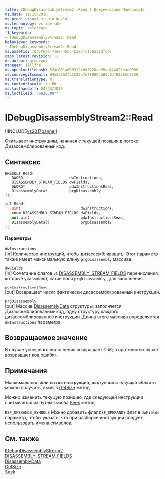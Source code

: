 ```yaml
---
title: IDebugDisassemblyStream2::Read | Документация Майкрософт
ms.date: 11/15/2016
ms.prod: visual-studio-dev14
ms.technology: vs-ide-sdk
ms.topic: reference
f1_keywords:
- IDebugDisassemblyStream2::Read
helpviewer_keywords:
- IDebugDisassemblyStream2::Read
ms.assetid: 7db5f6bb-73ee-45bc-b187-c1b6aa2dfdd5
caps.latest.revision: 11
ms.author: gregvanl
manager: jillfra
ms.openlocfilehash: 520c801a0603f2c6d3228ae95ad144827eac0088
ms.sourcegitcommit: 94b3a052fb1229c7e7f8804b09c1d403385c7630
ms.translationtype: MT
ms.contentlocale: ru-RU
ms.lasthandoff: 04/23/2019
ms.locfileid: "68203007"
---
```

# <a name="idebugdisassemblystream2read"></a>IDebugDisassemblyStream2::Read
[!INCLUDE[vs2017banner](../../../includes/vs2017banner.md)]

Считывает инструкциям, начиная с текущей позиции в потоке Дизассемблированный код.  
  
## <a name="syntax"></a>Синтаксис  
  
```cpp#  
HRESULT Read(   
   DWORD                     dwInstructions,  
   DISASSEMBLY_STREAM_FIELDS dwFields,  
   DWORD*                    pdwInstructionsRead,  
   DisassemblyData*          prgDisassembly  
);  
```  
  
```csharp  
int Read(   
   uint                           dwInstructions,  
   enum_DISASSEMBLY_STREAM_FIELDS dwFields,  
   out uint                       pdwInstructionsRead,  
   DisassemblyData[]              prgDisassembly  
);  
```  
  
#### <a name="parameters"></a>Параметры  
 `dwInstructions`  
 [in] Количество инструкций, чтобы дизассемблировать. Этот параметр также имеет максимальную длину `prgDisassembly` массива.  
  
 `dwFields`  
 [in] Сочетание флагов из [DISASSEMBLY_STREAM_FIELDS](../../../extensibility/debugger/reference/disassembly-stream-fields.md) перечисления, которые указывают, какие поля `prgDisassembly` , для заполнения.  
  
 `pdwInstructionsRead`  
 [out] Возвращает число фактически дисассемблированный инструкции.  
  
 `prgDisassembly`  
 [out] Массив [DisassemblyData](../../../extensibility/debugger/reference/disassemblydata.md) структуры, заполняется Дизассемблированный код, одну структуру каждого дизассемблированное инструкции. Длина этого массива определяется `dwInstructions` параметра.  
  
## <a name="return-value"></a>Возвращаемое значение  
 В случае успешного выполнения возвращает `S_OK`; в противном случае возвращает код ошибки.  
  
## <a name="remarks"></a>Примечания  
 Максимальное количество инструкций, доступных в текущей области можно получить, вызвав [GetSize](../../../extensibility/debugger/reference/idebugdisassemblystream2-getsize.md) метод.  
  
 Можно изменить текущую позицию, где следующей инструкции считывается из путем вызова [Seek](../../../extensibility/debugger/reference/idebugdisassemblystream2-seek.md) метод.  
  
 `DSF_OPERANDS_SYMBOLS` Можно добавить флаг `DSF_OPERANDS` флаг в `dwFields` параметр, чтобы указать, что при разборке инструкции следует использовать имена символов.  
  
## <a name="see-also"></a>См. также  
 [IDebugDisassemblyStream2](../../../extensibility/debugger/reference/idebugdisassemblystream2.md)   
 [DISASSEMBLY_STREAM_FIELDS](../../../extensibility/debugger/reference/disassembly-stream-fields.md)   
 [DisassemblyData](../../../extensibility/debugger/reference/disassemblydata.md)   
 [GetSize](../../../extensibility/debugger/reference/idebugdisassemblystream2-getsize.md)   
 [Seek](../../../extensibility/debugger/reference/idebugdisassemblystream2-seek.md)
